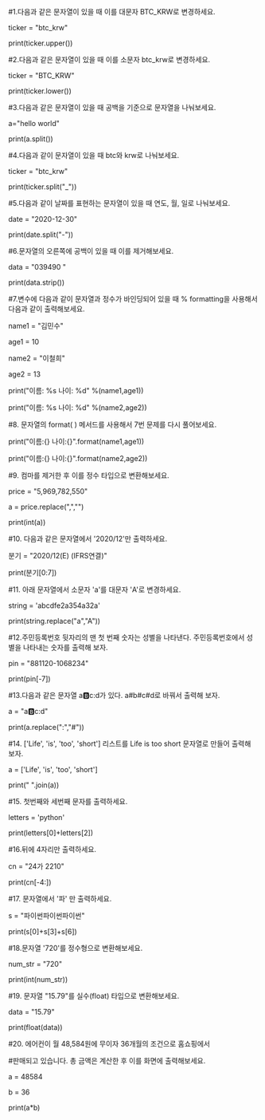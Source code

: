 ﻿
#1.다음과 같은 문자열이 있을 때 이를 대문자 BTC_KRW로 변경하세요.

ticker = "btc_krw"

print(ticker.upper())


#2.다음과 같은 문자열이 있을 때 이를 소문자 btc_krw로 변경하세요.

ticker = "BTC_KRW"

print(ticker.lower())



#3.다음과 같은 문자열이 있을 때 공백을 기준으로 문자열을 나눠보세요.

a="hello world"

print(a.split())


#4.다음과 같이 문자열이 있을 때 btc와 krw로 나눠보세요.

ticker = "btc_krw"

print(ticker.split("_"))


#5.다음과 같이 날짜를 표현하는 문자열이 있을 때 연도, 월, 일로 나눠보세요.

date = "2020-12-30"

print(date.split("-"))


#6.문자열의 오른쪽에 공백이 있을 때 이를 제거해보세요.

data = "039490 "

print(data.strip())


#7.변수에 다음과 같이 문자열과 정수가 바인딩되어 있을 때 % formatting을 사용해서 다음과 같이 출력해보세요.

name1 = "김민수"

age1 = 10

name2 = "이철희"

age2 = 13

print("이름: %s 나이: %d" %(name1,age1))

print("이름: %s 나이: %d" %(name2,age2))


#8. 문자열의 format( ) 메서드를 사용해서 7번 문제를 다시 풀어보세요.

print("이름:{} 나이:{}".format(name1,age1))

print("이름:{} 나이:{}".format(name2,age2))


#9. 컴마를 제거한 후 이를 정수 타입으로 변환해보세요.

price = "5,969,782,550"

a = price.replace(",","")

print(int(a))


#10. 다음과 같은 문자열에서 '2020/12'만 출력하세요.

분기 = "2020/12(E) (IFRS연결)"

print(분기[0:7])


#11. 아래 문자열에서 소문자 'a'를 대문자 'A'로 변경하세요.

string = 'abcdfe2a354a32a'

print(string.replace("a","A"))


#12.주민등록번호 뒷자리의 맨 첫 번째 숫자는 성별을 나타낸다. 주민등록번호에서 성별을 나타내는 숫자를 출력해 보자.

pin = "881120-1068234"

print(pin[-7])


#13.다음과 같은 문자열 a:b:c:d가 있다. a#b#c#d로 바꿔서 출력해 보자.

a = "a:b:c:d"

print(a.replace(":","#"))


#14. ['Life', 'is', 'too', 'short'] 리스트를 Life is too short 문자열로 만들어 출력해 보자.

a = ['Life', 'is', 'too', 'short']

print(" ".join(a))


#15. 첫번째와 세번째 문자를 출력하세요.

letters = 'python'

print(letters[0]+letters[2])


#16.뒤에 4자리만 출력하세요.

cn = "24가 2210"

print(cn[-4:])


#17. 문자열에서 '파' 만 출력하세요.

s = "파이썬파이썬파이썬"

print(s[0]+s[3]+s[6])


#18.문자열 '720'를 정수형으로 변환해보세요.

num_str = "720"

print(int(num_str))


#19. 문자열 "15.79"를 실수(float) 타입으로 변환해보세요.

data = "15.79"

print(float(data))


#20. 에어컨이 월 48,584원에 무이자 36개월의 조건으로 홈쇼핑에서

#판매되고 있습니다. 총 금액은 계산한 후 이를 화면에 출력해보세요.

a = 48584

b = 36

print(a*b)

﻿

